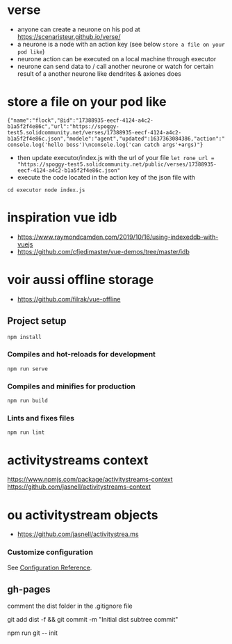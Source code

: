 # verse
- anyone can create a neurone on his pod at https://scenaristeur.github.io/verse/
- a neurone is a node with an action key (see below `store a file on your pod like`)
- neurone action can be executed on a local machine through executor
- neurone can send data to / call another neurone or watch for certain result of a another neurone like dendrites & axiones does

# store a file on your pod like

`
{"name":"flock","@id":"17388935-eecf-4124-a4c2-b1a5f2f4e86c","url":"https://spoggy-test5.solidcommunity.net/verses/17388935-eecf-4124-a4c2-b1a5f2f4e86c.json","modele":"agent","updated":1637363084386,"action":"console.log('hello boss')\nconsole.log('can catch args'+args)"}
`
- then update executor/index.js with the url of your file
`let rone_url = "https://spoggy-test5.solidcommunity.net/public/verses/17388935-eecf-4124-a4c2-b1a5f2f4e86c.json"
`
- execute the code located in the action key of the json file with

`
cd executor
node index.js
`

# inspiration vue idb
- https://www.raymondcamden.com/2019/10/16/using-indexeddb-with-vuejs
- https://github.com/cfjedimaster/vue-demos/tree/master/idb


# voir aussi offline storage
- https://github.com/filrak/vue-offline
## Project setup
```
npm install
```

### Compiles and hot-reloads for development
```
npm run serve
```

### Compiles and minifies for production
```
npm run build
```

### Lints and fixes files
```
npm run lint
```
# activitystreams context
https://www.npmjs.com/package/activitystreams-context
https://github.com/jasnell/activitystreams-context

# ou activitystream objects
- https://github.com/jasnell/activitystrea.ms




### Customize configuration
See [Configuration Reference](https://cli.vuejs.org/config/).

## gh-pages

comment the dist folder in the .gitignore file

git add dist -f && git commit -m "Initial dist subtree commit"

npm run git -- init
